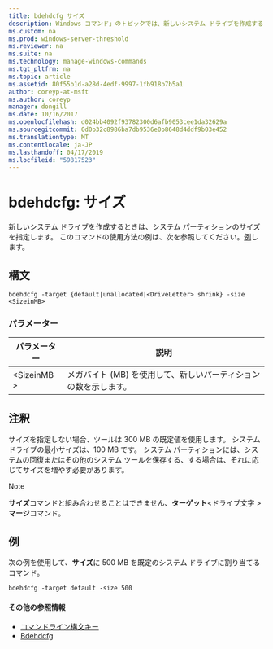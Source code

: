 ```yaml
---
title: bdehdcfg サイズ
description: Windows コマンド」のトピックでは、新しいシステム ドライブを作成するときに、システム パーティションのサイズを指定します。
ms.custom: na
ms.prod: windows-server-threshold
ms.reviewer: na
ms.suite: na
ms.technology: manage-windows-commands
ms.tgt_pltfrm: na
ms.topic: article
ms.assetid: 80f55b1d-a28d-4edf-9997-1fb918b7b5a1
author: coreyp-at-msft
ms.author: coreyp
manager: dongill
ms.date: 10/16/2017
ms.openlocfilehash: d024bb4092f93782300d6afb9053cee1da32629a
ms.sourcegitcommit: 0d0b32c8986ba7db9536e0b8648d4ddf9b03e452
ms.translationtype: MT
ms.contentlocale: ja-JP
ms.lasthandoff: 04/17/2019
ms.locfileid: "59817523"
---
```

# <a name="bdehdcfg-size"></a>bdehdcfg: サイズ



新しいシステム ドライブを作成するときは、システム パーティションのサイズを指定します。 このコマンドの使用方法の例は、次を参照してください。[例](#BKMK_Examples)します。

## <a name="syntax"></a>構文

```
bdehdcfg -target {default|unallocated|<DriveLetter> shrink} -size <SizeinMB>
```

### <a name="parameters"></a>パラメーター

|パラメーター|説明|
|---------|-----------|
|\<SizeinMB >|メガバイト (MB) を使用して、新しいパーティションの数を示します。|

## <a name="remarks"></a>注釈

サイズを指定しない場合、ツールは 300 MB の既定値を使用します。 システム ドライブの最小サイズは、100 MB です。 システム パーティションには、システムの回復またはその他のシステム ツールを保存する、する場合は、それに応じてサイズを増やす必要があります。

> [!NOTE]
> **サイズ**コマンドと組み合わせることはできません、**ターゲット**\<ドライブ文字 >**マージ**コマンド。

## <a name="BKMK_Examples"></a>例

次の例を使用して、**サイズ**に 500 MB を既定のシステム ドライブに割り当てるコマンド。
```
bdehdcfg -target default -size 500
```

#### <a name="additional-references"></a>その他の参照情報

-   [コマンドライン構文キー](command-line-syntax-key.md)
-   [Bdehdcfg](bdehdcfg.md)